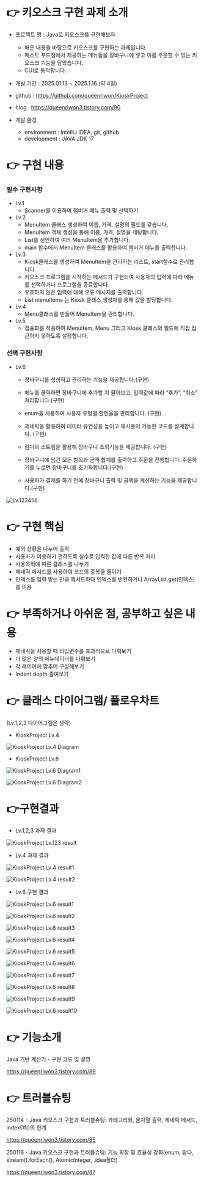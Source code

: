 # 👉 키오스크 구현 과제 소개

* 프로젝트 명 : Java로 키오스크를 구현해보자
    * 배운 내용을 바탕으로 키오스크를 구현하는 과제입니다.
    * 패스트 푸드점에서 제공하는 메뉴들을 장바구니에 넣고 이를 주문할 수 있는 키오스크 기능을 담았습니다.
    * CUI로 동작합니다.

* 개발 기간 : 2025.01.13 ~ 2025.1.16 (약 4일)

* github : <https://github.com/queenriwon/KioskProject>
* blog : <https://queenriwon3.tistory.com/90>

* 개발 환경
	* environment : IntelliJ IDEA, git, github
	* development : JAVA JDK 17





# 👉 구현 내용

### 필수 구현사항

* Lv.1
  * Scanner를 이용하여 햄버거 메뉴 출력 및 선택하기
* Lv.2
  * MenuItem 클래스 생성하여 이름, 가격, 설명의 필드를 갖습니다.
  * MenuItem 객체 생성을 통해 이름, 가격, 설명을 세팅합니다.
  * List를 선언하여 여러 MenuItem을 추가합니다.
  * main 함수에서 MenuItem 클래스를 활용하여 햄버거 메뉴를 출력합니다.
* Lv.3
  * Kiosk클래스를 생성하여 MenuItem을 관리하는 리스트, start함수로 관리합니다.
  * 키오스크 프로그램을 시작하는 메서드가 구현되여 사용자의 입력에 따라 메뉴를 선택하거나 프로그램을 종료합니다.
  * 유효하지 않은 입력에 대해 오류 메시지를 출력합니다.
  * List<MenuItem> menuItems 는 Kiosk 클래스 생성자를 통해 값을 할당합니다.
* Lv.4
  * Menu클래스를 만들어 MenuItem을 관리합니다.
* Lv.5
  * 캡슐화를 적용하여 MenuItem, Menu 그리고 Kiosk 클래스의 필드에 직접 접근하지 못하도록 설정합니다.

### 선택 구현사항

* Lv.6
  * 장바구니를 성성하고 관리하는 기능을 제공합니다.(구현)
  * 메뉴를 클릭하면 장바구니에 추가할 지 물어보고, 입력값에 따라 “추가”, “취소” 처리합니다.(구현)
  * enum을 사용하여 사용자 유형별 할인율을 관리합니다. (구현)
  * 제네릭을 활용하여 데이터 유연성을 높이고 재사용이 가능한 코드를 설계합니다. (구현)

  * 람다와 스트림을 활용해 장바구니 조회기능을 제공합니다. (구현)
  * 장바구니에 담긴 모든 항목과 금액 합계를 출력하고 주문을 진행합니다. 주문하기를 누르면 장바구니를 초기화합니다.(구현)
  * 사용자가 결제를 하기 전에 장바구니 출력 및 금액을 계산하는 기능을 제공합니다.(구현)


![Lv.123456](https://img1.daumcdn.net/thumb/R1280x0/?scode=mtistory2&fname=https%3A%2F%2Fblog.kakaocdn.net%2Fdn%2FyRGMi%2FbtsLSPxb4Fu%2FLJgHf70WWqrAqTar8F4PC0%2Fimg.png)








# 👉 구현 핵심
* 예외 상황을 나누어 출력
* 사용자가 이용하기 편하도록 실수로 입력한 값에 따른 반복 처리
* 사용목적에 따른 클래스를 나누기
* 제네릭 메서드를 사용하여 코드의 중복을 줄이기
* 인덱스를 입력 받는 만큼 메서드마다 인덱스를 반환하거나 ArrayList.get(인덱스)를 이용




# 👉 부족하거나 아쉬운 점, 공부하고 싶은 내용
* 제네릭을 사용할 때 타입변수를 효과적으로 다뤄보기
* 더 많은 양의 메뉴데이터를 다뤄보기
* 각 레이어에 맞추어 구성해보기
* Indent depth 줄여보기








# 👉 클래스 다이어그램/ 플로우차트

(Lv.1,2,3 다이어그램은 생략)

* KioskProject Lv.4

![KioskProject Lv.4 Diagram](https://img1.daumcdn.net/thumb/R1280x0/?scode=mtistory2&fname=https%3A%2F%2Fblog.kakaocdn.net%2Fdn%2FdaNdTO%2FbtsLRLWJt7K%2FT35j0zg4K6pxspBsYKYTUK%2Fimg.png)


* KioskProject Lv.6

![KioskProject Lv.6 Diagram1](https://img1.daumcdn.net/thumb/R1280x0/?scode=mtistory2&fname=https%3A%2F%2Fblog.kakaocdn.net%2Fdn%2FdbtzRu%2FbtsLRhVERax%2FKqrYkZj8GKs0XFkpA1AvWk%2Fimg.png)

![KioskProject Lv.6 Diagram2](https://img1.daumcdn.net/thumb/R1280x0/?scode=mtistory2&fname=https%3A%2F%2Fblog.kakaocdn.net%2Fdn%2Fc7pJCH%2FbtsLShVhtTL%2FcnV8r8cBZxPGktkdRDeyZ0%2Fimg.png)







# 👉구현결과

* Lv.1,2,3 과제 결과

![KioskProject Lv.123 result](https://img1.daumcdn.net/thumb/R1280x0/?scode=mtistory2&fname=https%3A%2F%2Fblog.kakaocdn.net%2Fdn%2FeNONKB%2FbtsLSTzAJnb%2F3PDMCUOdqlodUIxAk1DZ5K%2Fimg.png)



* Lv.4 과제 결과

![KioskProject Lv.4 result1](https://img1.daumcdn.net/thumb/R1280x0/?scode=mtistory2&fname=https%3A%2F%2Fblog.kakaocdn.net%2Fdn%2FZidgG%2FbtsLSc7J2yK%2FiPpdKSEyCK8Zui6DHIuNPK%2Fimg.png)

![KioskProject Lv.4 result2](https://img1.daumcdn.net/thumb/R1280x0/?scode=mtistory2&fname=https%3A%2F%2Fblog.kakaocdn.net%2Fdn%2F83PhT%2FbtsLQTac6Bz%2FkwsH9jkyV1d9sRCLkl1ZQ0%2Fimg.png)






* Lv.6 구현 결과

![KioskProject Lv.6 result1](https://img1.daumcdn.net/thumb/R1280x0/?scode=mtistory2&fname=https%3A%2F%2Fblog.kakaocdn.net%2Fdn%2FMPEtj%2FbtsLQA24VNT%2FMrkpuh2iONLeC1v6NwsNgK%2Fimg.png)

![KioskProject Lv.6 result2](https://img1.daumcdn.net/thumb/R1280x0/?scode=mtistory2&fname=https%3A%2F%2Fblog.kakaocdn.net%2Fdn%2FbySqk1%2FbtsLSrXE1zH%2FoCj4ki5E45VXzjkDrC9D5k%2Fimg.png)

![KioskProject Lv.6 result3](https://img1.daumcdn.net/thumb/R1280x0/?scode=mtistory2&fname=https%3A%2F%2Fblog.kakaocdn.net%2Fdn%2FdqYyTj%2FbtsLQN8XpZN%2FtpAjXpfVGb0F7fjzkbHgsK%2Fimg.png)

![KioskProject Lv.6 result4](https://img1.daumcdn.net/thumb/R1280x0/?scode=mtistory2&fname=https%3A%2F%2Fblog.kakaocdn.net%2Fdn%2FbLLQSr%2FbtsLROskc3r%2FpxNEq06umbBeUs41OTYAAk%2Fimg.png)

![KioskProject Lv.6 result5](https://img1.daumcdn.net/thumb/R1280x0/?scode=mtistory2&fname=https%3A%2F%2Fblog.kakaocdn.net%2Fdn%2Fb7gwaj%2FbtsLSx4ARE9%2F7CqEhtsK2QS8IWM7RlUIDK%2Fimg.png)

![KioskProject Lv.6 result6](https://img1.daumcdn.net/thumb/R1280x0/?scode=mtistory2&fname=https%3A%2F%2Fblog.kakaocdn.net%2Fdn%2F97c6l%2FbtsLSdr1a0z%2FaODqoR9NzLnqPJqBwOshiK%2Fimg.png)

![KioskProject Lv.6 result7](https://img1.daumcdn.net/thumb/R1280x0/?scode=mtistory2&fname=https%3A%2F%2Fblog.kakaocdn.net%2Fdn%2FEmem0%2FbtsLSLn2sCt%2FVSUB4jJf8WFY1XtJmjtXr0%2Fimg.png)

![KioskProject Lv.6 result8](https://img1.daumcdn.net/thumb/R1280x0/?scode=mtistory2&fname=https%3A%2F%2Fblog.kakaocdn.net%2Fdn%2FClzO4%2FbtsLQEj5yVH%2FFxpYkgY7TSO1HNKrAfaTYK%2Fimg.png)

![KioskProject Lv.6 result9](https://img1.daumcdn.net/thumb/R1280x0/?scode=mtistory2&fname=https%3A%2F%2Fblog.kakaocdn.net%2Fdn%2FcCnKuN%2FbtsLQ5uIJWx%2FrRze7P6JSCeRkWDyrcu0F1%2Fimg.png)

![KioskProject Lv.6 result10](https://img1.daumcdn.net/thumb/R1280x0/?scode=mtistory2&fname=https%3A%2F%2Fblog.kakaocdn.net%2Fdn%2Fl17ch%2FbtsLSAAgN0S%2FEMQQuKcrf0Ss1nXs6Lx380%2Fimg.png)






# 👉 기능소개

Java 기반 계산기 - 구현 코드 및 설명

<https://queenriwon3.tistory.com/89>





# 👉 트러블슈팅


250114 - Java 키오스크 구현과 트러블슈팅: 카테고리화, 문자열 출력, 제네릭 메서드, indexOf()의 한계

<https://queenriwon3.tistory.com/85>


250116 - Java 키오스크 구현과 트러블슈팅: 기능 확장 및 효율성 강화(enum, 람다, stream().forEach(), AtomicInteger, .idea폴더)

<https://queenriwon3.tistory.com/87>

